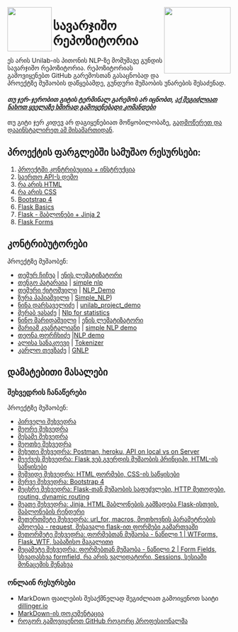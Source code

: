 [<img align="left" width="100" src="https://i.pinimg.com/originals/71/4c/2a/714c2a88445cae52454a5b31c668445e.png">](https://trello.com/b/C1ehbPvE/unilabgnlp2020)
[<img align="right" width="150" src="https://github.com/firstcontributions/first-contributions/raw/master/assets/join-slack-team.png">](https://join.slack.com/t/unilabpythond-h2d3773/shared_invite/zt-h5gvz8mb-dNnD33Wn88TN9jqgHsuOcQ)


# სავარჯიშო რეპოზიტორია
ეს არის Unilab-ის პითონის NLP-ზე მომუშავე გუნდის სავარჯიშო რეპოზიტორია. რეპოზიტორიას გამოვიყენებთ GitHub გარემოსთან გასაცნობად და პროექტზე მუშაობის დაწყებამდე, გუნდური მუშაობის უნარების შესაძენად.

#### *თუ ჯერ-ჯერობით გიტის ტერმინალ გარემოს არ იცნობთ, [აქ შეგიძლიათ ნახოთ ყველაზე ხშირად გამოყენებადი კომანდები]( #https://education.github.com/git-cheat-sheet-education.pdf )*

თუ გიტი ჯერ კიდევ არ დაგიყენებიათ მოწყობილობაზე, [გადმოწერეთ და დააინსტალირეთ ამ მისამართიდან]( https://help.github.com/articles/set-up-git/).

## პროექტის ფარგლებში სამუშაო რესურსები:
1. [პროექტში კონტრიბუციია + ინსტრუქცია](https://github.com/temurchichua/ContributionDemo/tree/master/Chapter1_Contribution)
2. [საერთო API-ს დემო](https://github.com/temurchichua/DemoApi)
3. [რა არის HTML](https://github.com/temurchichua/ContributionDemo/tree/master/Chapter2_HTML)
4. [რა არის CSS](https://github.com/temurchichua/ContributionDemo/tree/master/Chapter3_CSS)
5. [Bootstrap 4](https://github.com/temurchichua/ContributionDemo/tree/master/Chapter4_Bootstrap4)
6. [Flask Basics](https://github.com/temurchichua/ContributionDemo/tree/master/Chapter5_Flask)
7. [Flask - შაბლონები + Jinja 2](https://github.com/temurchichua/ContributionDemo/tree/master/Chapter6_Templates)
8. [Flask Forms](https://github.com/temurchichua/ContributionDemo/tree/master/Chapter7_Forms)

## კონტრიბუტორები
პროექტზე მუშაობენ:

- [თემურ ჩიჩუა](https://github.com/temurchichua) | [ენის ლემატიზატორი](/Chapter1_Contribution/temur_chichua/readme.md)
- [თენგო პატარაია](https://github.com/tengopataraia123) | [simple nlp](/Chapter1_Contribution/tengo_pataraia/README.md)
- [თემური ქიტოშვილი](https://github.com/TemuriKitoshvili) | [NLP_Demo](/Chapter1_Contribution/temuri_kitoshvili)
- [ზურა პაპიაშვილი](https://github.com/zura-papiashvili) | [Simple_NLP](/Chapter1_Contribution/Zura_Papiashvili)) 
- [ნინა დარსაველიძე](https://github.com/mrticia) | [unilab_project_demo](/Chapter1_Contribution/nina_darsavelidze)
- [მერაბ ვასაძე](https://github.com/merabivasadze) | [Nlp for statistics ](/Chapter1_Contribution/merabi_vasadze)
- [ნინო მარიდაშვილი](https://github.com/Ninosha) | [ენის ლემატიზატორი](/Chapter1_Contribution/ninosha/README.md)
- [მარიამ კვანტალიანი](https://github.com/Mariamikv) | [simple NLP demo](/Chapter1_Contribution/mariam_kvantaliani)
- [თეონა ფორჩხიძე](https://github.com/Teona-tech) |[NLP demo](/Chapter1_Contribution/Teona%20Porchkhidze)
- [ალისა სანაკოევი](https://github.com/alisa-sanakoeva) | [Tokenizer](/Chapter1_Contribution/Alisa_Sanakoeva)
- [კარლო თევზაძე](https://github.com/marvelyko) | [GNLP](/Chapter1_Contribution/Karlo_Tevzadze)

## დამატებითი მასალები

### შეხვედრის ჩანაწერები
პროექტზე მუშაობენ:

- [პირველი შეხვედრა](https://github.com/temurchichua) 
- [მეორე შეხვედრა](https://github.com/tengopataraia123) 
- [მესამე შეხვედრა](https://drive.google.com/file/d/1yyrblV1F-BRYS2JrCpVYqgkSiCZOt7TX/view?usp=sharing)
- [მეოთხე შეხვედრა](https://drive.google.com/file/d/1qKr4Vu3T2vPLptjxtkH2mZKNRlkQzJrU/view?usp=sharing)
- [მეხუთე შეხვედრა: Postman, heroku, API on local vs on Server](https://drive.google.com/file/d/1uvBCRcCCHLECuBhliaeHO84tKKcxnzAf/view?usp=sharing)
- [მეექვეს შეხვედრა: Flask ვებ გვერდის მუშაობის პრინციპი, HTML-ის საწყისები](https://drive.google.com/file/d/1U3_rFNuLvaUso3HmoGcQ-7NpYqqcnN4v/view?usp=sharing)
- [მეშვიდე შეხვედრა: HTML ფორმები, CSS-ის საწყისები](https://drive.google.com/file/d/1WU14HPQJMxiOqN_ZOBquMJ1s1GjqV2mc/view?usp=sharing)
- [მერვე შეხვედრა: Bootstrap 4](https://drive.google.com/file/d/106o7_1KdVzGLY0bGL7dpDOoAyZu5ivd5/view?usp=sharing)
- [მეცხრე შეხვედრა: Flask-თან მუშაობის საფუძვლები, HTTP მეთოდები, routing, dynamic routing](https://drive.google.com/file/d/15-WqlZTPg3B-aXkssimvGG6anMpW1qz9/view?usp=sharing)
- [მეათე შეხვედრა: Jinja, HTML შაბლონების გამზადება Flask-ისთვის, შაბლონების რენდერი](https://drive.google.com/file/d/1Xo7rOJ0gwaMFwUYvBeqRgLdkUALXAv65/view?usp=sharing)
- [მეთერთმეტე შეხვედრა: url_for, macros, მოთხოვნის პარამეტრების ამოღება - request, შესავალი flask-ით ფორმები გამართვაში](https://drive.google.com/file/d/1KEr1VKytSSkb-lAJDPzN0h0pSC3q8RJr/view?usp=sharing)
- [მეთორმეტე შეხვედრა: ფორმებთან მუშაობა - ნაწილი 1 | WTForms, Flask_WTF, საბაზისო მაგალითი](https://drive.google.com/file/d/1dCF30_O_EM4jpPK9PeLyWLo2A2zATg7m/view?usp=sharing)
- [მეცამეტე შეხვედრა: ფორმებთან მუშაობა - ნაწილი 2 | Form Fields, სხვადასხვა formfield, რა არის ვალიდატორი, Sessions, სესიაში მონაცემის შენახვა](https://drive.google.com/file/d/1-xdNwjjE1fwbl00PyHCWjWk_ZYhb_r3a/view?usp=sharing)

### ონლაინ რესურსები
- MarkDown ფაილების შესაქმნელად შეგიძლიათ გამოიყენოთ საიტი [dillinger.io](https://dillinger.io/)
- [MarkDown-ის დოკუმენტაცია](https://www.markdownguide.org/basic-syntax/)
- [როგორ გამოვიყენოთ GitHub როგორც პროფესიონალმა](https://petabridge.com/blog/use-github-professionally/)
